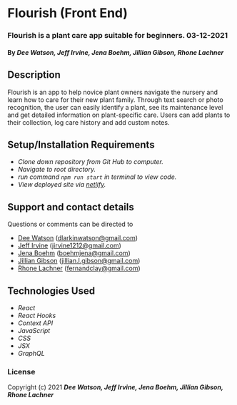 # Flourish (Front End)


### Flourish is a plant care app suitable for beginners. 03-12-2021

#### By _**Dee Watson, Jeff Irvine, Jena Boehm, Jillian Gibson, Rhone Lachner**_


## Description
Flourish is an app to help novice plant owners navigate the nursery and learn how to care for their new plant family. Through text search or photo recognition, the user can easily identify a plant, see its maintenance level and get detailed information on plant-specific care. Users can add plants to their collection, log care history and add custom notes.

## Setup/Installation Requirements

* _Clone down repository from Git Hub to computer._
* _Navigate to root directory._
* _run command `npm run start` in terminal to view code._
* _View deployed site via [netlify](https://flourish-pro.netlify.app/)._

## Support and contact details

Questions or comments can be directed to 
- [Dee Watson](https://www.linkedin.com/in/dl-watson/) (dlarkinwatson@gmail.com)
- [Jeff Irvine](https://www.linkedin.com/in/irvinejeff/) (jirvine1212@gmail.com)
- [Jena Boehm](https://www.linkedin.com/in/jenaboehm/) (boehmjena@gmail.com)
- [Jillian Gibson](https://www.linkedin.com/in/jillianlg/) (jillian.l.gibson@gmail.com)
- [Rhone Lachner](https://www.linkedin.com/in/rhonelachner/) (fernandclay@gmail.com) 

## Technologies Used
* _React_
* _React Hooks_
* _Context API_
* _JavaScript_
* _CSS_
* _JSX_
* _GraphQL_

### License

Copyright (c) 2021 **_Dee Watson, Jeff Irvine, Jena Boehm, Jillian Gibson, Rhone Lachner_**
